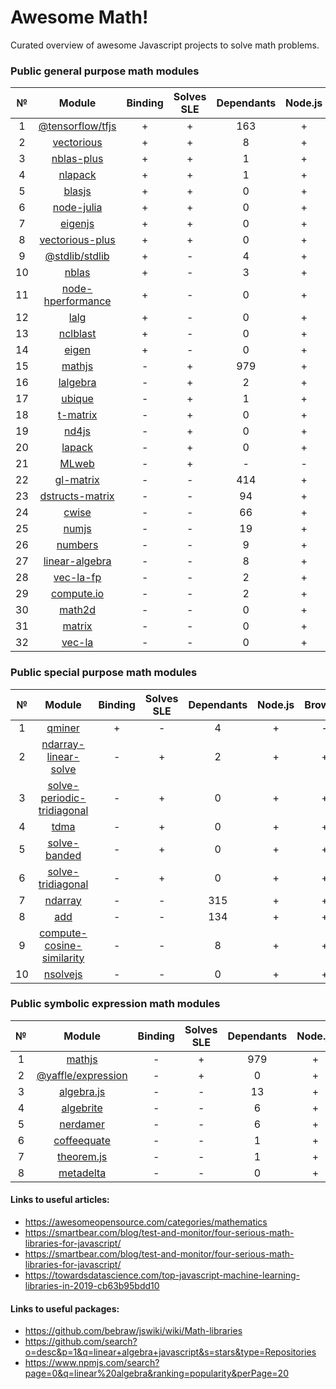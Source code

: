 # Awesome Math!

Curated overview of awesome Javascript projects to solve math problems.

### Public general purpose math modules
|№|Module|Binding|Solves SLE|Dependants|Node.js|Browser|
|:-:|:-:|:--:|:--:|:--:|:--:|:--:|
|1|[@tensorflow/tfjs](https://github.com/tensorflow/tfjs)|+|+|163|+|+|
|2|[vectorious](https://github.com/mateogianolio/vectorious)|+|+|8|+|+|
|3|[nblas-plus](https://github.com/ukrbublik/nblas-plus)|+|+|1|+|-|
|4|[nlapack](https://github.com/nperf/nlapack)|+|+|1|+|-|
|5|[blasjs](https://github.com/jacobbogers/blasjs)|+|+|0|+|+|
|6|[node-julia](https://github.com/waTeim/node-julia)|+|+|0|+|-|
|7|[eigenjs](https://github.com/rick68/eigenjs)|+|+|0|+|-|
|8|[vectorious-plus](https://github.com/ukrbublik/vectorious-plus)|+|+|0|+|+|
|9|[@stdlib/stdlib](https://github.com/stdlib-js/stdlib)|+|-|4|+|+|
|10|[nblas](https://github.com/nperf/nblas)|+|-|3|+|-|
|11|[node-hperformance](https://github.com/amatosc/node-hperformance)|+|-|0|+|-|
|12|[lalg](https://github.com/rcorbish/node-linalg)|+|-|0|+|-|
|13|[nclblast](https://github.com/nperf/nclblast)|+|-|0|+|-|
|14|[eigen](https://github.com/BertrandBev/eigen-js)|+|-|0|+|+|
|15|[mathjs](https://github.com/josdejong/mathjs)|-|+|979|+|+|
|16|[lalgebra](https://github.com/isotopo/lalgebra)|-|+|2|+|+|
|17|[ubique](https://github.com/maxto/ubique)|-|+|1|+|+|
|18|[t-matrix](https://github.com/zakalwe314/t-matrix)|-|+|0|+|+|
|19|[nd4js](https://github.com/DirkToewe/nd4js)|-|+|0|+|+|
|20|[lapack](https://github.com/NaturalNode/node-lapack)|-|+|0|+|+|
|21|[MLweb](https://github.com/lauerfab/MLweb/)|-|+|-|-|+|
|22|[gl-matrix](https://github.com/toji/gl-matrix)|-|-|414|+|+|
|23|[dstructs-matrix](https://github.com/dstructs/matrix)|-|-|94|+|+|
|24|[cwise](https://github.com/scijs/cwise)|-|-|66|+|+|
|25|[numjs](https://github.com/nicolaspanel/numjs)|-|-|19|+|+|
|26|[numbers](https://github.com/numbers/numbers.js)|-|-|9|+|+|
|27|[linear-algebra](https://github.com/hiddentao/linear-algebra)|-|-|8|+|+|
|28|[vec-la-fp](https://github.com/francisrstokes/vec-la-fp)|-|-|2|+|+|
|29|[compute.io](https://github.com/compute-io/compute.io)|-|-|2|+|+|
|30|[math2d](https://github.com/crazytoucan/math2d)|-|-|0|+|+|
|31|[matrix](https://github.com/raghavgujjar/matrix)|-|-|0|+|+|
|32|[vec-la](https://github.com/francisrstokes/vec-la)|-|-|0|+|+|

### Public special purpose math modules
|№|Module|Binding|Solves SLE|Dependants|Node.js|Browser|
|:-:|:-:|:--:|:--:|:--:|:--:|:--:|
|1|[qminer](https://github.com/qminer/qminer)|+|-|4|+|-|
|2|[ndarray-linear-solve](https://github.com/scijs/ndarray-linear-solve)|-|+|2|+|+|
|3|[solve-periodic-tridiagonal](https://github.com/scijs/solve-periodic-tridiagonal)|-|+|0|+|+|
|4|[tdma](https://github.com/armancodv/tdma)|-|+|0|+|+|
|5|[solve-banded](https://github.com/scijs/solve-banded)|-|+|0|+|+|
|6|[solve-tridiagonal](https://github.com/scijs/solve-tridiagonal)|-|+|0|+|+|
|7|[ndarray](https://github.com/scijs/ndarray)|-|-|315|+|+|
|8|[add](https://github.com/ben-ng/add)|-|-|134|+|+|
|9|[compute-cosine-similarity](https://github.com/compute-io/cosine-similarity)|-|-|8|+|+|
|10|[nsolvejs](https://github.com/weasysolutions/Nsolvejs)|-|-|0|+|+|

### Public symbolic expression math modules
|№|Module|Binding|Solves SLE|Dependants|Node.js|Browser|
|:-:|:-:|:--:|:--:|:--:|:--:|:--:|
|1|[mathjs](https://github.com/josdejong/mathjs)|-|+|979|+|+|
|2|[@yaffle/expression](https://github.com/Yaffle/Expression)|-|+|0|+|+|
|3|[algebra.js](https://github.com/nicolewhite/algebra.js)|-|-|13|+|+|
|4|[algebrite](https://github.com/davidedc/Algebrite)|-|-|6|+|+|
|5|[nerdamer](https://github.com/jiggzson/nerdamer)|-|-|6|+|+|
|6|[coffeequate](https://github.com/MatthewJA/Coffeequate)|-|-|1|+|+|
|7|[theorem.js](https://github.com/arguiot/TheoremJS)|-|-|1|+|+|
|8|[metadelta](https://github.com/metadelta/metadelta)|-|-|0|+|+|

#### Links to useful articles:
- https://awesomeopensource.com/categories/mathematics
- https://smartbear.com/blog/test-and-monitor/four-serious-math-libraries-for-javascript/
- https://smartbear.com/blog/test-and-monitor/four-serious-math-libraries-for-javascript/
- https://towardsdatascience.com/top-javascript-machine-learning-libraries-in-2019-cb63b95bdd10

#### Links to useful packages:
- https://github.com/bebraw/jswiki/wiki/Math-libraries
- https://github.com/search?o=desc&p=1&q=linear+algebra+javascript&s=stars&type=Repositories 
- https://www.npmjs.com/search?page=0&q=linear%20algebra&ranking=popularity&perPage=20